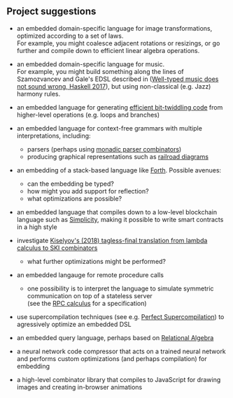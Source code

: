 ## Project suggestions 

* an embedded domain-specific language for image transformations, optimized according to a set of laws.  
  For example, you might coalesce adjacent rotations or resizings, or go further and compile down to efficient linear algebra operations.

* an embedded domain-specific language for music.  
  For example, you might build something along the lines of Szamozvancev and Gale's EDSL described in ([Well-typed music does not sound wrong, Haskell 2017](https://dl.acm.org/citation.cfm?id=3122964)), but using non-classical (e.g. Jazz) harmony rules.

* an embedded language for generating [efficient bit-twiddling code](https://www.cl.cam.ac.uk/~am21/hakmemc.html) from higher-level operations (e.g. loops and branches)

* an embedded language for context-free grammars with multiple interpretations, including:
    - parsers (perhaps using [monadic parser combinators](http://www.cs.nott.ac.uk/~pszgmh/monparsing.pdf))
    - producing graphical representations such as [railroad diagrams](https://en.wikipedia.org/wiki/Syntax_diagram)

* an embedding of a stack-based language like [Forth](https://en.wikipedia.org/wiki/Forth_(programming_language)).  Possible avenues:
    - can the embedding be typed?
    - how might you add support for reflection?
    - what optimizations are possible?

* an embedded language that compiles down to a low-level blockchain language such as [Simplicity](https://blockstream.com/2017/10/30/simplicity/), making it possible to write smart contracts in a high style

* investigate [Kiselyov's (2018) tagless-final translation from lambda calculus to SKI combinators](http://okmij.org/ftp/tagless-final/ski.pdf)
   - what further optimizations might be performed?

* an embedded langauge for remote procedure calls  
   - one possibility is to interpret the language to simulate symmetric communication on top of a stateless server  
     (see the [RPC calculus](https://www.era.lib.ed.ac.uk/handle/1842/3682) for a specification)

* use supercompilation techniques (see e.g. [Perfect Supercompilation](https://dl.acm.org/citation.cfm?id=705649)) to agressively optimize an embedded DSL

* an embedded query language, perhaps based on [Relational Algebra](https://en.wikipedia.org/wiki/Relational_algebra)

* a neural network code compressor that acts on a trained neural network and performs custom optimizations (and perhaps compilation) for embedding

* a high-level combinator library that compiles to JavaScript for drawing images and creating in-browser animations
